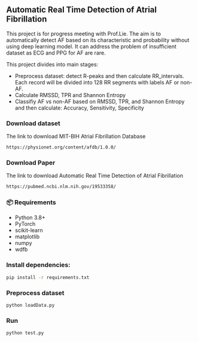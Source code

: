 ## Automatic Real Time Detection of Atrial Fibrillation
This project is for progress meeting with Prof.Lie. The aim is to automatically detect AF based on its characteristic and probability without using deep learning model. It can address the problem of insufficient dataset as ECG and PPG for AF are rare.

This project divides into main stages:
- Preprocess dataset: detect R-peaks and then calculate RR_intervals. Each record will be divided into 128 RR segments with labels AF or non-AF.
- Calculate RMSSD, TPR and Shannon Entropy
- Classifiy AF vs non-AF based on RMSSD, TPR, and Shannon Entropy and then calculate: Accuracy, Sensitivity, Specificity

### Download dataset 
The link to download MIT-BIH Atrial Fibrillation Database
``` bash 
https://physionet.org/content/afdb/1.0.0/
```

### Download Paper 
The link to download Automatic Real Time Detection of Atrial Fibrillation
``` bash 
https://pubmed.ncbi.nlm.nih.gov/19533358/
```
### 📦 Requirements

- Python 3.8+
- PyTorch
- scikit-learn
- matplotlib
- numpy
- wdfb

### Install dependencies:

```bash
pip install -r requirements.txt
```
### Preprocess dataset 
```bash
python loadData.py
```
### Run 
```bash
python test.py
```
